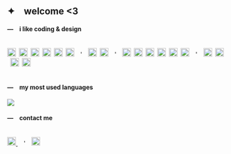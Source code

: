 <div>
  <h2>✦&ensp;&ensp;welcome <3</h2>
<div>
  <h4>―&ensp;&ensp;i like coding & design</h4>
  <br>
  <img height="20" src="https://cdn.jsdelivr.net/gh/devicons/devicon/icons/javascript/javascript-plain.svg" />&ensp;<img src="https://cdn.jsdelivr.net/gh/devicons/devicon/icons/nextjs/nextjs-original.svg" height="20" />&ensp;<img height="20" src="https://cdn.jsdelivr.net/gh/devicons/devicon/icons/react/react-original.svg" />&ensp;<img height="20px" src="https://cdn.jsdelivr.net/gh/devicons/devicon/icons/sass/sass-original.svg" />&ensp;<img height="20" src="https://cdn.jsdelivr.net/gh/devicons/devicon/icons/jquery/jquery-plain.svg" />&ensp;<img height="20" src="https://cdn.jsdelivr.net/gh/devicons/devicon/icons/bootstrap/bootstrap-plain.svg" />&ensp;&ensp;'&ensp;&ensp;<img height="20" src="https://cdn.jsdelivr.net/gh/devicons/devicon/icons/php/php-plain.svg" />&ensp;<img height="20" src="https://cdn.jsdelivr.net/gh/devicons/devicon/icons/mysql/mysql-plain.svg" />&ensp;&ensp;'&ensp;&ensp;<img height="20" src="https://cdn.jsdelivr.net/gh/devicons/devicon/icons/git/git-plain.svg" />&ensp;<img height="20" src="https://cdn.jsdelivr.net/gh/devicons/devicon/icons/linux/linux-original.svg" />&ensp;<img height="20" src="https://cdn.jsdelivr.net/gh/devicons/devicon/icons/vscode/vscode-original.svg" />&ensp;<img height="20" src="https://cdn.jsdelivr.net/gh/devicons/devicon/icons/wordpress/wordpress-plain.svg" />&ensp;<img height="20" src="https://cdn.jsdelivr.net/gh/devicons/devicon/icons/jira/jira-original.svg" />&ensp;<img height="20" src="https://cdn.jsdelivr.net/gh/devicons/devicon/icons/confluence/confluence-original.svg" />&ensp;&ensp;'&ensp;&ensp;<img height="20" src="https://cdn.jsdelivr.net/gh/devicons/devicon/icons/figma/figma-original.svg" />&ensp;<img height="20" src="https://upload.wikimedia.org/wikipedia/commons/thumb/a/af/Adobe_Photoshop_CC_icon.svg/1051px-Adobe_Photoshop_CC_icon.svg.png" />&ensp;<img height="20" src="https://upload.wikimedia.org/wikipedia/commons/thumb/f/fb/Adobe_Illustrator_CC_icon.svg/2101px-Adobe_Illustrator_CC_icon.svg.png" />&ensp;<img height="20" src="https://upload.wikimedia.org/wikipedia/commons/thumb/4/48/Adobe_InDesign_CC_icon.svg/2101px-Adobe_InDesign_CC_icon.svg.png" />
  </div>
  <br>
  <h4>―&ensp;&ensp;my most used languages</h4><img src="https://github-readme-stats.vercel.app/api/top-langs?username=amelchabah&layout=compact&hide_title=true&hide_border=true&theme=github_dark"/>

  <h4>―&ensp;&ensp;contact me</h4><br><a href="https://www.linkedin.com/in/amel-chabah/" title="my linkedin" target="_blank"><img height="20" src="https://cdn.jsdelivr.net/gh/devicons/devicon/icons/linkedin/linkedin-original.svg" />
</a>&ensp;&ensp;'&ensp;&ensp;<a href="mailto:amelou518@gmail.com" title="my linkedin" target="_blank"><img height="20" src="https://upload.wikimedia.org/wikipedia/commons/thumb/7/7e/Gmail_icon_%282020%29.svg/512px-Gmail_icon_%282020%29.svg.png" /></a>
</div>
